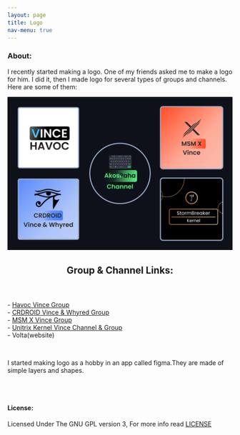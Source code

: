 ```yaml
---
layout: page
title: Logo
nav-menu: true
---
```


<div id="main" class="alt">
    <div class="inner">
    <h3>About:</h3>
    <p>I recently started making a logo. One of my friends asked me to make a logo for him. I did it, then I made logo for several types of groups and channels. Here are some of them:</p>
            <div class="row 200%">
      <div class="6u 12u$(medium)">
        <img
          src="assets/images/Icons.png"
          alt=""
          data-position="center center"
        />
      </div>
      <div class="6u 12u$(medium)">
        <header class="major">
         <h2>Group & Channel Links:</h2>
        </header>
        <p>
          - <a target="_blank" href="https://t.me/havoc_vince">Havoc Vince Group</a><br/>
          - <a target="_blank" href="https://t.me/officialcrvincewhyred">CRDROID Vince & Whyred Group</a><br/>
          - <a target="_blank" href="https://t.me/xtended_vince">MSM X Vince Group</a><br />
          - <a target="_blank" href="https://t.me/unitrix_kernel">Unitrix Kernel Vince Channel & Group</a><br />
          - Volta(website)<br/>
        </p>
      </div>
    </div>
        <div class="6u$ 12u$(medium)">
            <br>
            <p>I started making logo as a hobby in an app called figma.They are made of simple layers and shapes.</p>
        </div>
    </div>
   <br><br>
<h4>License:</h4>
Licensed Under The GNU GPL version 3, For more info read <a target="_blank" href="https://github.com/AkosPaha/akospaha.github.io/blob/master/LICENSE.md">LICENSE</a>
